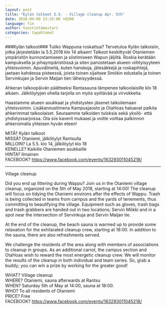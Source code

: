 ```yaml
---
layout: post
title: "Kylän talkoot 5.5. - Village cleanup Apr. 5th"
date: 2018-04-09 23:25:00 +0200
language: fin
author: Viestintämestari
categories: tapahtumat
---
```

###Kylän talkoot###
Tuliko Wappuna roskattua? Tervetuloa Kylän talkoisiin, jotka järjestetään la 5.5.2018 klo 14 alkaen! Talkoot keskittyvät Otaniemen ympäristön kunnostamiseen ja siistimiseen Wapun jäljiltä. Roskia kerätään kampuksella ja pihaympäristöissä ja siten panostetaan alueen viihtyisyyteen yhteisvoimin. Apuvälineitä, kuten hanskoja, jätesäkkejä ja roskapihtejä, jaetaan kahdessa pisteessä, joista toinen sijaitsee Smökin edustalla ja toinen Servinkujan ja Servin Maijan tien läheisyydessä. 

Ahkeran talkoopäivän päätteeksi Rantasauna lämpenee talkoolaisille klo 18 alkaen. Jälkilöylyjen ohella tarjolla on myös syötävää ja virvokkeita.

Haastamme alueen asukkaat ja yhdistysten jäsenet talkoilemaan yhteisvoimin. Lisäkannustimena Kampusjaosto ja OtaHoas haluavat palkita ahkerimmat talkoolaiset. Seuraamme talkoiden tuloksia sekä yksilö- että yhdistyssarjoissa. Ota siis kaverit mukaasi ja voitte voittaa palkinnon ahkeroimalla yhteisen hyvän eteen!

MITÄ? Kylän talkoot<br>
MISSÄ? Otaniemi, jälkilöylyt Rantsulla<br>
MILLOIN? La 5.5. klo 14, jälkilöylyt klo 18 <br>
KENELLE? Kaikille Otaniemen asukkaille<br>
HINTA? Ilmainen<br>
FACEBOOK? <https://www.facebook.com/events/163293011045218/>

---

Village cleanup

Did you end up littering during Wappu? Join us in the Otaniemi village cleanup, organized on the 5th of May 2018, starting at 14:00! The cleanup will focus on tidying the Otaniemi environs after the effects of Wappu. Trash is being collected in teams from campus and the yards of tenements, thus committing to beautifying the village. Equipment such as gloves, trash bags and trash grabbers are handed out in two locations; Servin Mökki and in a spot near the intersection of Servinkuja and Servin Maijan tie.

At the end of the cleanup, the beach sauna is warmed up to provide some relaxation for the exhilarated cleanup crew, starting at 18:00. In addition to the sauna, there are also refreshments served.

We challenge the residents of the area along with members of associations to cleanup in groups. As an additional carrot, the campus section and OtaHoas wish to reward the most energetic cleanup crew. We will monitor the results of the cleanup in both individual and team series. So, grab a buddy; you can win a prize by working for the greater good!

WHAT? Village cleanup<br>
WHERE? Otaniemi, sauna afterwards at Rantsu<br>
WHEN? Saturday 5th of May at 14:00, sauna at 18:00. <br>
WHO? To all residents of Otaniemi<br>
PRICE? Free<br>
FACEBOOK? <https://www.facebook.com/events/163293011045218/>
